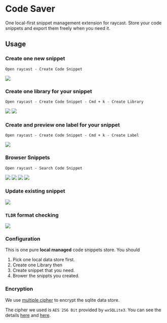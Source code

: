# Code Saver

One local-first snippet management extension for raycast. Store your code snippets and export them freely when you need it.

## Usage

### Create one new snippet

`Open raycast - Create Code Snippet`

![](./metadata/code-saver-1.png)

### Create one library for your snippet

`Open raycast - Create Code Snippet - Cmd + k - Create Library`

![](./metadata/code-saver-2.png)
![](./metadata/code-saver-3.png)

### Create and preview one label for your snippet

`Open raycast - Create Code Snippet - Cmd + k - Create Label`

![](./metadata/code-saver-4.png)


### Browser Snippets

`Open raycast - Search Code Snippet`

![](./metadata/code-saver-5.png)
![](./metadata/code-saver-6.png)
![](./metadata/code-saver-7.png)
![](./metadata/code-saver-8.png)

### Update existing snippet

![](./metadata/code-saver-9.png)

### `TLDR` format checking

![](./metadata/code-saver-10.png)

### Configuration

This is one pure **local managed** code snippets store. You should

1. Pick one local data store first. 
2. Create one Library then
3. Create snippet that you need.
4. Brower the snippts you created.

### Encryption

We use [multiple cipher](https://utelle.github.io/SQLite3MultipleCiphers/) to encrypt the sqlite data store.

The cipher we used is `AES 256 Bit` provided by `wxSQLite3`. You can see the details [here](https://utelle.github.io/SQLite3MultipleCiphers/docs/ciphers/cipher_aes256cbc/) and [here](https://github.com/utelle/wxsqlite3).
